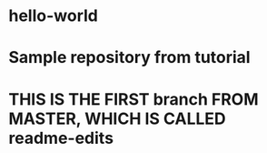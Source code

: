 # hello-world
# Sample repository from tutorial
# THIS IS THE FIRST branch FROM MASTER, WHICH IS CALLED readme-edits
